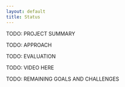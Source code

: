 ```yaml
---
layout: default
title: Status
---
```


TODO: PROJECT SUMMARY

TODO: APPROACH

TODO: EVALUATION

TODO: VIDEO HERE

TODO: REMAINING GOALS AND CHALLENGES
